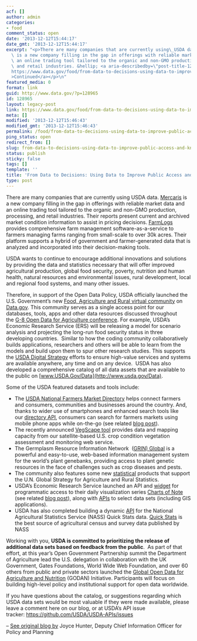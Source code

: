 ```yaml
---
acf: []
author: admin
categories:
- food
comment_status: open
date: '2013-12-12T15:44:17'
date_gmt: '2013-12-12T15:44:17'
excerpt: "<p>There are many companies that are currently using\_USDA data. Mercaris\
  \ is a new company filling in the gap in offerings with reliable market data and\
  \ an online trading tool tailored to the organic and non-GMO production, processing,\
  \ and retail industries. &hellip; <a aria-describedby=\"post-title-128965\" href=\"\
  https://www.data.gov/food/from-data-to-decisions-using-data-to-improve-public-access-and-knowledge/\"\
  >Continued</a></p>\n"
featured_media: 0
format: link
guid: http://www.data.gov/?p=128965
id: 128965
layout: legacy-post
link: https://www.data.gov/food/from-data-to-decisions-using-data-to-improve-public-access-and-knowledge/
meta: []
modified: '2013-12-12T15:46:43'
modified_gmt: '2013-12-12T15:46:43'
permalink: /food/from-data-to-decisions-using-data-to-improve-public-access-and-knowledge/
ping_status: open
redirect_from: []
slug: from-data-to-decisions-using-data-to-improve-public-access-and-knowledge
status: publish
sticky: false
tags: []
template: ''
title: 'From Data to Decisions: Using Data to Improve Public Access and Knowledge'
type: post
---
```

There are many companies that are currently using USDA data. [Mercaris](http://www.mercariscompany.com/) is a new company filling in the gap in offerings with reliable market data and an online trading tool tailored to the organic and non-GMO production, processing, and retail industries. Their reports present current and archived market condition information to assist in pricing decisions. [FarmLogs](http://farmlogs.com/) provides comprehensive farm management software-as-a-service to farmers managing farms ranging from small-scale to over 30k acres. Their platform supports a hybrid of government and farmer-generated data that is analyzed and incorporated into their decision-making tools.

USDA wants to continue to encourage additional innovations and solutions by providing the data and statistics necessary that will offer improved agricultural production, global food security, poverty, nutrition and human health, natural resources and environmental issues, rural development, local and regional food systems, and many other issues.


Therefore, in support of the Open Data Policy, USDA officially launched the U.S. Government’s new [Food, Agriculture and Rural virtual community](http://www.data.gov/food/community/food) on [Data.gov](http://data.gov/). This community serves as a single access point for our databases, tools, apps and other data resources discussed throughout the [G-8 Open Data for Agriculture conference](http://blogs.usda.gov/tag/g-8-international-conference-on-open-data-for-agriculture/). For example, USDA’s Economic Research Service (ERS) will be releasing a model for scenario analysis and projecting the long-run food security status in three developing countries.  Similar to how the coding community collaboratively builds applications, researchers and others will be able to learn from the models and build upon them to spur other research studies. This supports the [USDA Digital Strategy](http://www.usda.gov/wps/portal/usda/usdahome?contentidonly=true&contentid=digitalstrategy.html) efforts to ensure high-value services and systems are available anywhere, any time and on any device.  USDA has also developed a comprehensive catalog of all data assets that are available to the public on [www.USDA.Gov/Data](http://www.usda.gov/Data).


Some of the USDA featured datasets and tools include:


* The [USDA National Farmers Market Directory](http://search.ams.usda.gov/farmersmarkets/) helps connect farmers and consumers, communities and businesses around the country. And, thanks to wider use of smartphones and enhanced search tools like our [directory API](http://blogs.usda.gov/2013/06/04/taking-hack-tion-for-food-farmers-and-america/), consumers can search for farmers markets using mobile phone apps while on-the-go (see related [blog post](http://blogs.usda.gov/2013/08/07/meet-me-at-the-market-the-evolution-of-a-farmers-market/)).
* The recently announced [VegScape tool](http://nassgeodata.gmu.edu/VegScape/) provides data and mapping capacity from our satellite-based U.S. crop condition vegetation assessment and monitoring web service.
* The Germplasm Resource Information Network  ([GRIN) Global](http://www.ars-grin.gov/) is a powerful and easy-to-use, web-based information management system for the world’s plant genebanks, providing access to plant genetic resources in the face of challenges such as crop diseases and pests.
* The community also features some new [statistical](http://www.data.gov/food/page/statistics) products that support the U.N. Global Strategy for Agriculture and Rural Statistics.
* USDA’s Economic Research Service launched an API and [widget](http://www.ers.usda.gov/developer/charts-of-note-widget.aspx?chartId=37396) for programmatic access to their daily visualization series [Charts of Note](http://www.ers.usda.gov/data-products/charts-of-note.aspx) (see related [blog post](http://blogs.usda.gov/2013/05/23/usda-ers-moving-down-the-track-to-open-data/)), along with [APIs](http://www.ers.usda.gov/developer/) to select data sets (including GIS applications).
* USDA has also completed building a dynamic [API](http://quickstats.nass.usda.gov/api) for the National Agricultural Statistics Service (NASS) Quick Stats data. [Quick Stats](http://quickstats.nass.usda.gov/) is the best source of agricultural census and survey data published by NASS


Working with you, **USDA is committed to prioritizing the release of additional data sets based on feedback from the public**.  As part of that effort, at this year’s Open Government Partnership summit the Department of Agriculture lead the U.S. delegation in collaboration with the UK Government, Gates Foundations, World Wide Web Foundation, and over 60 others from public and private sectors launched the [Global Open Data for Agriculture and Nutrition](http://www.godan.info/) (GODAN) Initiative. Participants will focus on building high-level policy and institutional support for open data worldwide.


If you have questions about the catalog, or suggestions regarding which USDA data sets would be most valuable if they were made available, please leave a comment here on our blog, or at USDA’s API issue tracker: <https://github.com/USDA/USDA-APIs/issues>



– [See original blog by](http://blogs.usda.gov/2013/11/29/from-data-to-decisions-using-data-to-improve-public-access-and-knowledge/#sthash.AEWq6CIB.dpuf) Joyce Hunter, Deputy Chief Information Officer for Policy and Planning



